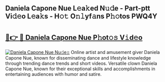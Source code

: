 ## Daniela Capone Nue L𝚎a𝚔ed N𝚞𝚍e - Part-ptt Vi𝚍𝚎o L𝚎a𝚔s - H𝚘𝚝 O𝚗𝚕yf𝚊ns P𝚑𝚘tos PWQ4Y

# <h2><a href="http://kfeajz.oniu.top/?m=Daniela+Capone+Nue">🔗👉 🔴 Daniela Capone Nue P𝚑ot𝚘𝚜 V𝚒d𝚎o</a></h2>

[![Daniela Capone Nue Nu𝚍e𝚜](https://i.imgur.com/0qMVB7G.gif)](http://kfeajz.oniu.top/?m=Daniela+Capone+Nue)
Online artist and amusement giver Daniela Capone Nue, known for disseminating dance and lifestyle knowledge through trending dance trends and short videos. Versatile clown Daniela Capone Nue, known for their exceptional skills and accomplishments in entertaining audiences with humor and satire.  
